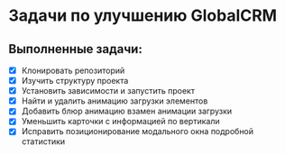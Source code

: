 # Задачи по улучшению GlobalCRM

## Выполненные задачи:
- [x] Клонировать репозиторий
- [x] Изучить структуру проекта
- [x] Установить зависимости и запустить проект
- [x] Найти и удалить анимацию загрузки элементов
- [x] Добавить блюр анимацию взамен анимации загрузки
- [x] Уменьшить карточки с информацией по вертикали
- [x] Исправить позиционирование модального окна подробной статистики

